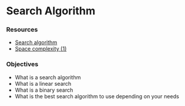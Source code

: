 # Search Algorithm

### Resources
- [Search algorithm](https://intranet.alxswe.com/rltoken/ap2kuRv8qrUMyQ0-MY3EXw)
- [Space complexity (1)](https://intranet.alxswe.com/rltoken/QK9ENdoTyqGs0d4_M3XE3g)

### Objectives
- What is a search algorithm
- What is a linear search
- What is a binary search
- What is the best search algorithm to use depending on your needs
